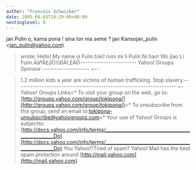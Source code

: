 ```yaml
---
author: "Francois Schwicker"
date: 2005-08-03T20:29:00+00:00
nestinglevel: 0
---
```

jan Pulin o, kama pona ! sina lon ma seme ? jan Kansojan\_pulin <[jan_pulin@yahoo.com](mailto://jan_pulin@yahoo.com)\
> wrote:
Hello! My name is Fulin.toki! nimi mi li Pulin.Ni hao! Wo jiao Li Fulin.ÄãºÃ£¡ÎÒ½ÐÀî¸£ÁÖ------------------------
 Yahoo! Groups Sponsor --------------------
~--

> 1.2 million kids a year are victims of human trafficking. Stop slavery.--------------------------------------------------------------------
~-
> Yahoo! Groups Links<\*
> To visit your group on the web, go to:[http://groups.yahoo.com/group/tokipona/](http://groups.yahoo.com/group/tokipona/)<\*
> To unsubscribe from this group, send an email to:[tokipona-unsubscribe@yahoogroups.com](mailto://tokipona-unsubscribe@yahoogroups.com)<\*
> Your use of Yahoo! Groups is subjectto:[http://docs.yahoo.com/info/terms/__________________________________________________Do](http://docs.yahoo.com/info/terms/__________________________________________________Do) You Yahoo!?Tired of spam? Yahoo! Mail has the best spam protection around [http://mail.yahoo.com](http://mail.yahoo.com)